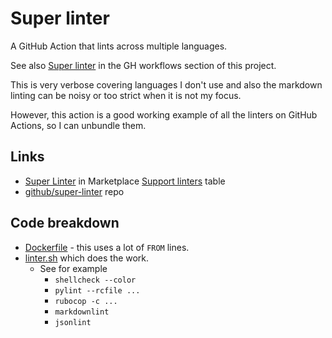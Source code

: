 # Super linter

A GitHub Action that lints across multiple languages.

See also [Super linter](/recipes/ci-cd/github-actions/workflows/linting/super-linter.md) in the GH workflows section of this project.

This is very verbose covering languages I don't use and also the markdown linting can be noisy or too strict when it is not my focus.

However, this action is a good working example of all the linters on GitHub Actions, so I can unbundle them.

## Links

- [Super Linter](https://github.com/marketplace/actions/super-linter) in Marketplace
    [Support linters](https://github.com/marketplace/actions/super-linter#supported-linters) table
- [github/super-linter](https://github.com/github/super-linter) repo

## Code breakdown

- [Dockerfile](https://github.com/github/super-linter/blob/master/Dockerfile) - this uses a lot of `FROM` lines.
- [linter.sh](https://github.com/github/super-linter/blob/master/lib/linter.sh) which does the work.
    - See for example 
        - `shellcheck --color`
        - `pylint --rcfile ...`
        - `rubocop -c ...`
        - `markdownlint`
        - `jsonlint`
            
